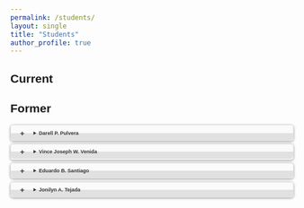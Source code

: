 ```yaml
---
permalink: /students/
layout: single
title: "Students"
author_profile: true
---
```


<style>
body {font-family: Arial, Helvetica, sans-serif;}
a {color: #C00;}
details {border: 1px solid #E1E1E1; border-radius: 5px; box-shadow: 0 1px 4px rgba(0, 0, 0, .4); color: #363636; margin: 0 0 .4em; padding: 1%;}
details[open] {background: #E1E1E1;}
summary {background: -webkit-linear-gradient(top, #FAFAFA 50%, #E1E1E1 50%); border-radius: 5px; cursor: pointer; font-size: .65em; font-weight: bold; margin: -1%; padding: 8px 0; position: relative; width: 102%;}
summary:hover, details[open] summary {background: #E1E1E1;}
summary::-webkit-details-marker {display: none}
summary:before{border-radius: 5px; content: "+"; color: #363636; display: block; float: left; font-size: 1.5em; font-weight: bold; margin: -2px 10px 0 10px; padding: 0; text-align: center; width: 20px;}
details[open] summary:before {content: "-"; margin-top: -4px;}
p {font-size: .65em;}
</style>

Current
------


Former
------
<details>
  <summary>Darell P. Pulvera</summary>
  <p>
  Master in Information Technology, 2019
  </p>
</details>
<details>
  <summary>Vince Joseph W. Venida</summary>
  <p>
  Master in Information Technology, 2019
  </p>
</details>
<details>
  <summary>Eduardo B. Santiago</summary>
  <p>
  Master in Information Technology, 2019 <br>
  A Model Based Prediction of Desirable Applicants through Employee’s Perception of Retention and Performance
  </p>
</details>
<details>
  <summary>Jonilyn A. Tejada</summary>
  <p>
  Master in Information Technology, 2018 <br>
  LeafCheckIT: A Banana Leaf Analyzer for Identifying Macronutrient Deficiency
  </p>
</details>
